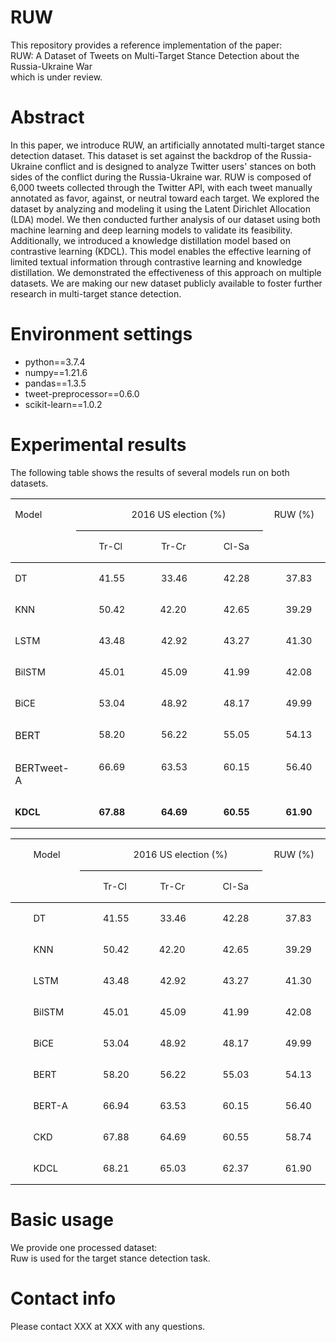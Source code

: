 # RUW
This repository provides a reference implementation of the paper:  
RUW: A Dataset of Tweets on Multi-Target Stance Detection about the Russia-Ukraine War  
which is under review.
# Abstract
In this paper, we introduce RUW, an artificially annotated multi-target stance detection dataset. This dataset is set against the backdrop of the Russia-Ukraine conflict and is designed to analyze Twitter users' stances on both sides of the conflict during the Russia-Ukraine war. RUW is composed of 6,000 tweets collected through the Twitter API, with each tweet manually annotated as favor, against, or neutral toward each target. We explored the dataset by analyzing and modeling it using the Latent Dirichlet Allocation (LDA) model. We then conducted further analysis of our dataset using both machine learning and deep learning models to validate its feasibility. Additionally, we introduced a knowledge distillation model based on contrastive learning (KDCL). This model enables the effective learning of limited textual information through contrastive learning and knowledge distillation. We demonstrated the effectiveness of this approach on multiple datasets. We are making our new dataset publicly available to foster further research in multi-target stance detection.
# Environment settings
- python==3.7.4  
- numpy==1.21.6  
- pandas==1.3.5  
- tweet-preprocessor==0.6.0  
- scikit-learn==1.0.2
# Experimental results
The following table shows the results of several models run on both datasets.  
<table class="MsoTableGrid" border="0" cellspacing="0" cellpadding="0" style="border-collapse:collapse;border:none;mso-yfti-tbllook:1184;mso-padding-alt:
 0cm 5.4pt 0cm 5.4pt;mso-border-insideh:none;mso-border-insidev:none">
 <tbody><tr style="mso-yfti-irow:0;mso-yfti-firstrow:yes">
  <td width="92" rowspan="2" valign="top" style="width:69.1pt;border-top:solid windowtext 1.0pt;
  border-left:none;border-bottom:solid windowtext 1.0pt;border-right:none;
  mso-border-top-alt:solid windowtext .5pt;mso-border-bottom-alt:solid windowtext .5pt;
  padding:0cm 5.4pt 0cm 5.4pt">
  <p class="MsoNormal" style="text-indent:0cm;mso-char-indent-count:0"><a name="_Hlk143418719"><span lang="EN-US" style="font-size:11.0pt;mso-bidi-font-size:
  10.5pt">Model<o:p></o:p></span></a></p>
  </td>
  
  <td width="277" colspan="3" valign="top" style="width:207.4pt;border-top:solid windowtext 1.0pt;
  border-left:none;border-bottom:solid windowtext 1.0pt;border-right:none;
  mso-border-top-alt:solid windowtext .5pt;mso-border-bottom-alt:solid windowtext .5pt;
  padding:0cm 5.4pt 0cm 5.4pt">
  <p class="MsoNormal" align="center" style="text-align:center;text-indent:22.0pt"><span style="mso-bookmark:_Hlk143418719"><span lang="EN-US" style="font-size:11.0pt;
  mso-bidi-font-size:10.5pt">2016 US election (%)<o:p></o:p></span></span></p>
  </td>
  
  <td width="93" valign="top" style="width:69.5pt;border:none;border-top:solid windowtext 1.0pt;
  mso-border-top-alt:solid windowtext .5pt;padding:0cm 5.4pt 0cm 5.4pt">
  <p class="MsoNormal" align="center" style="text-align:center;text-indent:0cm;
  mso-char-indent-count:0"><span style="mso-bookmark:_Hlk143418719"><span lang="EN-US" style="font-size:11.0pt;mso-bidi-font-size:10.5pt">RUW (%)<o:p></o:p></span></span></p>
  </td>
  
 </tr>
 <tr style="mso-yfti-irow:1">
  
  <td width="92" valign="top" style="width:69.1pt;border:none;border-bottom:solid windowtext 1.0pt;
  mso-border-top-alt:solid windowtext .5pt;mso-border-top-alt:solid windowtext .5pt;
  mso-border-bottom-alt:solid windowtext .5pt;padding:0cm 5.4pt 0cm 5.4pt">
  <p class="MsoNormal" style="text-indent:22.0pt"><span style="mso-bookmark:_Hlk143418719"><span lang="EN-US" style="font-size:11.0pt;mso-bidi-font-size:10.5pt">Tr-Cl<o:p></o:p></span></span></p>
  </td>
  
  <td width="92" valign="top" style="width:69.15pt;border-top:solid windowtext 1.0pt;
  border-left:none;border-bottom:solid windowtext 1.0pt;border-right:none;
  mso-border-top-alt:solid windowtext .5pt;mso-border-bottom-alt:solid windowtext .5pt;
  padding:0cm 5.4pt 0cm 5.4pt">
  <p class="MsoNormal" style="text-indent:22.0pt"><span style="mso-bookmark:_Hlk143418719"><span lang="EN-US" style="font-size:11.0pt;mso-bidi-font-size:10.5pt">Tr-Cr<o:p></o:p></span></span></p>
  </td>
  
  <td width="92" valign="top" style="width:69.15pt;border-top:solid windowtext 1.0pt;
  border-left:none;border-bottom:solid windowtext 1.0pt;border-right:none;
  mso-border-top-alt:solid windowtext .5pt;mso-border-bottom-alt:solid windowtext .5pt;
  padding:0cm 5.4pt 0cm 5.4pt">
  <p class="MsoNormal" style="text-indent:22.0pt"><span style="mso-bookmark:_Hlk143418719"><span lang="EN-US" style="font-size:11.0pt;mso-bidi-font-size:10.5pt">Cl-Sa<o:p></o:p></span></span></p>
  </td>
  
  <td width="93" valign="top" style="width:69.5pt;border:none;border-bottom:solid windowtext 1.0pt;
  mso-border-bottom-alt:solid windowtext .5pt;padding:0cm 5.4pt 0cm 5.4pt"><span style="mso-bookmark:_Hlk143418719"></span>
  <p class="MsoNormal" style="text-indent:22.0pt"><span style="mso-bookmark:_Hlk143418719"><span lang="EN-US" style="font-size:11.0pt;mso-bidi-font-size:10.5pt"><o:p>&nbsp;</o:p></span></span></p>
  </td>
  
 </tr>
 <tr style="mso-yfti-irow:2">
  <td width="92" valign="top" style="width:69.1pt;border:none;mso-border-top-alt:
  solid windowtext .5pt;padding:0cm 5.4pt 0cm 5.4pt">
  <p class="MsoNormal" style="text-indent:0cm;mso-char-indent-count:0"><span style="mso-bookmark:_Hlk143418719"><span lang="EN-US" style="font-size:11.0pt;
  mso-bidi-font-size:10.5pt">DT<o:p></o:p></span></span></p>
  </td>
  
  <td width="92" valign="top" style="width:69.1pt;border:none;mso-border-top-alt:
  solid windowtext .5pt;padding:0cm 5.4pt 0cm 5.4pt">
  <p class="MsoNormal" style="text-indent:22.0pt"><span style="mso-bookmark:_Hlk143418719"><span lang="EN-US" style="font-size:11.0pt;mso-bidi-font-size:10.5pt">41.55<o:p></o:p></span></span></p>
  </td>
  
  <td width="92" valign="top" style="width:69.15pt;border:none;mso-border-top-alt:
  solid windowtext .5pt;padding:0cm 5.4pt 0cm 5.4pt">
  <p class="MsoNormal" style="text-indent:22.0pt"><span style="mso-bookmark:_Hlk143418719"><span lang="EN-US" style="font-size:11.0pt;mso-bidi-font-size:10.5pt">33.46<o:p></o:p></span></span></p>
  </td>
  
  <td width="92" valign="top" style="width:69.15pt;border:none;mso-border-top-alt:
  solid windowtext .5pt;padding:0cm 5.4pt 0cm 5.4pt">
  <p class="MsoNormal" style="text-indent:22.0pt"><span style="mso-bookmark:_Hlk143418719"><span lang="EN-US" style="font-size:11.0pt;mso-bidi-font-size:10.5pt">42.28<o:p></o:p></span></span></p>
  </td>
  
  <td width="93" valign="top" style="width:69.5pt;border:none;mso-border-top-alt:
  solid windowtext .5pt;padding:0cm 5.4pt 0cm 5.4pt">
  <p class="MsoNormal" style="text-indent:22.0pt"><span style="mso-bookmark:_Hlk143418719"><span lang="EN-US" style="font-size:11.0pt;mso-bidi-font-size:10.5pt">37.83<o:p></o:p></span></span></p>
  </td>
  
 </tr>
 <tr style="mso-yfti-irow:3">
  <td width="92" valign="top" style="width:69.1pt;padding:0cm 5.4pt 0cm 5.4pt">
  <p class="MsoNormal" style="text-indent:0cm;mso-char-indent-count:0"><span style="mso-bookmark:_Hlk143418719"><span lang="EN-US" style="font-size:11.0pt;
  mso-bidi-font-size:10.5pt">KNN<o:p></o:p></span></span></p>
  </td>
  
  <td width="92" valign="top" style="width:69.1pt;padding:0cm 5.4pt 0cm 5.4pt">
  <p class="MsoNormal" style="text-indent:22.0pt"><span style="mso-bookmark:_Hlk143418719"><span lang="EN-US" style="font-size:11.0pt;mso-bidi-font-size:10.5pt">50.42<o:p></o:p></span></span></p>
  </td>
  
  <td width="92" valign="top" style="width:69.15pt;padding:0cm 5.4pt 0cm 5.4pt">
  <p class="MsoNormal" style="text-indent:20.9pt;mso-char-indent-count:1.9"><span style="mso-bookmark:_Hlk143418719"><span lang="EN-US" style="font-size:11.0pt;
  mso-bidi-font-size:10.5pt">42.20<o:p></o:p></span></span></p>
  </td>
  
  <td width="92" valign="top" style="width:69.15pt;padding:0cm 5.4pt 0cm 5.4pt">
  <p class="MsoNormal" style="text-indent:22.0pt"><span style="mso-bookmark:_Hlk143418719"><span lang="EN-US" style="font-size:11.0pt;mso-bidi-font-size:10.5pt">42.65<o:p></o:p></span></span></p>
  </td>
  
  <td width="93" valign="top" style="width:69.5pt;padding:0cm 5.4pt 0cm 5.4pt">
  <p class="MsoNormal" style="text-indent:22.0pt"><span style="mso-bookmark:_Hlk143418719"><span lang="EN-US" style="font-size:11.0pt;mso-bidi-font-size:10.5pt">39.29<o:p></o:p></span></span></p>
  </td>
  
 </tr>
 <tr style="mso-yfti-irow:4">
  <td width="92" valign="top" style="width:69.1pt;padding:0cm 5.4pt 0cm 5.4pt">
  <p class="MsoNormal" style="text-indent:0cm;mso-char-indent-count:0"><span style="mso-bookmark:_Hlk143418719"><span lang="EN-US" style="font-size:11.0pt;
  mso-bidi-font-size:10.5pt">LSTM<o:p></o:p></span></span></p>
  </td>
  
  <td width="92" valign="top" style="width:69.1pt;padding:0cm 5.4pt 0cm 5.4pt">
  <p class="MsoNormal" style="text-indent:22.0pt"><span style="mso-bookmark:_Hlk143418719"><span lang="EN-US" style="font-size:11.0pt;mso-bidi-font-size:10.5pt">43.48<o:p></o:p></span></span></p>
  </td>
  
  <td width="92" valign="top" style="width:69.15pt;padding:0cm 5.4pt 0cm 5.4pt">
  <p class="MsoNormal" style="text-indent:22.0pt"><span style="mso-bookmark:_Hlk143418719"><span lang="EN-US" style="font-size:11.0pt;mso-bidi-font-size:10.5pt">42.92<o:p></o:p></span></span></p>
  </td>
  
  <td width="92" valign="top" style="width:69.15pt;padding:0cm 5.4pt 0cm 5.4pt">
  <p class="MsoNormal" style="text-indent:22.0pt"><span style="mso-bookmark:_Hlk143418719"><span lang="EN-US" style="font-size:11.0pt;mso-bidi-font-size:10.5pt">43.27<o:p></o:p></span></span></p>
  </td>
  
  <td width="93" valign="top" style="width:69.5pt;padding:0cm 5.4pt 0cm 5.4pt">
  <p class="MsoNormal" style="text-indent:22.0pt"><span style="mso-bookmark:_Hlk143418719"><span lang="EN-US" style="font-size:11.0pt;mso-bidi-font-size:10.5pt">41.30<o:p></o:p></span></span></p>
  </td>
  
 </tr>
 <tr style="mso-yfti-irow:5">
  <td width="92" valign="top" style="width:69.1pt;padding:0cm 5.4pt 0cm 5.4pt">
  <p class="MsoNormal" style="text-indent:0cm;mso-char-indent-count:0"><span style="mso-bookmark:_Hlk143418719"><span class="SpellE"><span lang="EN-US" style="font-size:11.0pt;mso-bidi-font-size:10.5pt">BilSTM</span></span></span><span style="mso-bookmark:_Hlk143418719"><span lang="EN-US" style="font-size:11.0pt;
  mso-bidi-font-size:10.5pt"><o:p></o:p></span></span></p>
  </td>
  
  <td width="92" valign="top" style="width:69.1pt;padding:0cm 5.4pt 0cm 5.4pt">
  <p class="MsoNormal" style="text-indent:22.0pt"><span style="mso-bookmark:_Hlk143418719"><span lang="EN-US" style="font-size:11.0pt;mso-bidi-font-size:10.5pt">45.01<o:p></o:p></span></span></p>
  </td>
  
  <td width="92" valign="top" style="width:69.15pt;padding:0cm 5.4pt 0cm 5.4pt">
  <p class="MsoNormal" style="text-indent:22.0pt"><span style="mso-bookmark:_Hlk143418719"><span lang="EN-US" style="font-size:11.0pt;mso-bidi-font-size:10.5pt">45.09<o:p></o:p></span></span></p>
  </td>
  
  <td width="92" valign="top" style="width:69.15pt;padding:0cm 5.4pt 0cm 5.4pt">
  <p class="MsoNormal" style="text-indent:22.0pt"><span style="mso-bookmark:_Hlk143418719"><span lang="EN-US" style="font-size:11.0pt;mso-bidi-font-size:10.5pt">41.99<o:p></o:p></span></span></p>
  </td>
  
  <td width="93" valign="top" style="width:69.5pt;padding:0cm 5.4pt 0cm 5.4pt">
  <p class="MsoNormal" style="text-indent:22.0pt"><span style="mso-bookmark:_Hlk143418719"><span lang="EN-US" style="font-size:11.0pt;mso-bidi-font-size:10.5pt">42.08<o:p></o:p></span></span></p>
  </td>
  
 </tr>
 <tr style="mso-yfti-irow:6">
  <td width="92" valign="top" style="width:69.1pt;padding:0cm 5.4pt 0cm 5.4pt">
  <p class="MsoNormal" style="text-indent:0cm;mso-char-indent-count:0"><span style="mso-bookmark:_Hlk143418719"><span class="SpellE"><span lang="EN-US" style="font-size:11.0pt;mso-bidi-font-size:10.5pt">BiCE</span></span></span><span style="mso-bookmark:_Hlk143418719"><span lang="EN-US" style="font-size:11.0pt;
  mso-bidi-font-size:10.5pt"><o:p></o:p></span></span></p>
  </td>
  
  <td width="92" valign="top" style="width:69.1pt;padding:0cm 5.4pt 0cm 5.4pt">
  <p class="MsoNormal" style="text-indent:22.0pt"><span style="mso-bookmark:_Hlk143418719"><span lang="EN-US" style="font-size:11.0pt;mso-bidi-font-size:10.5pt">53.04<o:p></o:p></span></span></p>
  </td>
  
  <td width="92" valign="top" style="width:69.15pt;padding:0cm 5.4pt 0cm 5.4pt">
  <p class="MsoNormal" style="text-indent:22.0pt"><span style="mso-bookmark:_Hlk143418719"><span lang="EN-US" style="font-size:11.0pt;mso-bidi-font-size:10.5pt">48.92<o:p></o:p></span></span></p>
  </td>
  
  <td width="92" valign="top" style="width:69.15pt;padding:0cm 5.4pt 0cm 5.4pt">
  <p class="MsoNormal" style="text-indent:22.0pt"><span style="mso-bookmark:_Hlk143418719"><span lang="EN-US" style="font-size:11.0pt;mso-bidi-font-size:10.5pt">48.17<o:p></o:p></span></span></p>
  </td>
  
  <td width="93" valign="top" style="width:69.5pt;padding:0cm 5.4pt 0cm 5.4pt">
  <p class="MsoNormal" style="text-indent:22.0pt"><span style="mso-bookmark:_Hlk143418719"><span lang="EN-US" style="font-size:11.0pt;mso-bidi-font-size:10.5pt">49.99<o:p></o:p></span></span></p>
  </td>
  
 </tr>
 <tr style="mso-yfti-irow:7">
  <td width="92" valign="top" style="width:69.1pt;padding:0cm 5.4pt 0cm 5.4pt">
  <p class="MsoNormal" style="text-indent:0cm;mso-char-indent-count:0"><span style="mso-bookmark:_Hlk143418719"><span lang="EN-US">BERT</span></span><span style="mso-bookmark:_Hlk143418719"><span lang="EN-US" style="font-size:11.0pt;
  mso-bidi-font-size:10.5pt"><o:p></o:p></span></span></p>
  </td>
  
  <td width="92" valign="top" style="width:69.1pt;padding:0cm 5.4pt 0cm 5.4pt">
  <p class="MsoNormal" style="text-indent:22.0pt"><span style="mso-bookmark:_Hlk143418719"><span lang="EN-US" style="font-size:11.0pt;mso-bidi-font-size:10.5pt">58.20<o:p></o:p></span></span></p>
  </td>
  
  <td width="92" valign="top" style="width:69.15pt;padding:0cm 5.4pt 0cm 5.4pt">
  <p class="MsoNormal" style="text-indent:22.0pt"><span style="mso-bookmark:_Hlk143418719"><span lang="EN-US" style="font-size:11.0pt;mso-bidi-font-size:10.5pt">56.22<o:p></o:p></span></span></p>
  </td>
  
  <td width="92" valign="top" style="width:69.15pt;padding:0cm 5.4pt 0cm 5.4pt">
  <p class="MsoNormal" style="text-indent:22.0pt"><span style="mso-bookmark:_Hlk143418719"><span lang="EN-US" style="font-size:11.0pt;mso-bidi-font-size:10.5pt">55.05<o:p></o:p></span></span></p>
  </td>
  
  <td width="93" valign="top" style="width:69.5pt;padding:0cm 5.4pt 0cm 5.4pt">
  <p class="MsoNormal" style="text-indent:22.0pt"><span style="mso-bookmark:_Hlk143418719"><span lang="EN-US" style="font-size:11.0pt;mso-bidi-font-size:10.5pt">54.13<o:p></o:p></span></span></p>
  </td>
  
 </tr>
 <tr style="mso-yfti-irow:8">
  <td width="92" valign="top" style="width:69.1pt;padding:0cm 5.4pt 0cm 5.4pt">
  <p class="MsoNormal" style="text-indent:0cm;mso-char-indent-count:0"><span style="mso-bookmark:_Hlk143418719"><span class="SpellE"><span lang="EN-US">BERTweet</span></span><span lang="EN-US">-A</span></span><span style="mso-bookmark:_Hlk143418719"><span lang="EN-US" style="font-size:11.0pt;mso-bidi-font-size:10.5pt"><o:p></o:p></span></span></p>
  </td>
  
  <td width="92" valign="top" style="width:69.1pt;padding:0cm 5.4pt 0cm 5.4pt">
  <p class="MsoNormal" style="text-indent:22.0pt"><span style="mso-bookmark:_Hlk143418719"><span lang="EN-US" style="font-size:11.0pt;mso-bidi-font-size:10.5pt">66.69<o:p></o:p></span></span></p>
  </td>
  
  <td width="92" valign="top" style="width:69.15pt;padding:0cm 5.4pt 0cm 5.4pt">
  <p class="MsoNormal" style="text-indent:22.0pt"><span style="mso-bookmark:_Hlk143418719"><span lang="EN-US" style="font-size:11.0pt;mso-bidi-font-size:10.5pt">63.53<o:p></o:p></span></span></p>
  </td>
  
  <td width="92" valign="top" style="width:69.15pt;padding:0cm 5.4pt 0cm 5.4pt">
  <p class="MsoNormal" style="text-indent:22.0pt"><span style="mso-bookmark:_Hlk143418719"><span lang="EN-US" style="font-size:11.0pt;mso-bidi-font-size:10.5pt">60.15<o:p></o:p></span></span></p>
  </td>
  
  <td width="93" valign="top" style="width:69.5pt;padding:0cm 5.4pt 0cm 5.4pt">
  <p class="MsoNormal" style="text-indent:22.0pt"><span style="mso-bookmark:_Hlk143418719"><span lang="EN-US" style="font-size:11.0pt;mso-bidi-font-size:10.5pt">56.40<o:p></o:p></span></span></p>
  </td>
  
 </tr>
 <tr style="mso-yfti-irow:9;mso-yfti-lastrow:yes">
  <td width="92" valign="top" style="width:69.1pt;border:none;border-bottom:solid windowtext 1.0pt;
  mso-border-bottom-alt:solid windowtext .5pt;padding:0cm 5.4pt 0cm 5.4pt">
  <p class="MsoNormal" style="text-indent:0cm;mso-char-indent-count:0"><span style="mso-bookmark:_Hlk143418719"><b><span lang="EN-US" style="font-size:11.0pt;
  mso-bidi-font-size:10.5pt">KDCL<o:p></o:p></span></b></span></p>
  </td>
  
  <td width="92" valign="top" style="width:69.1pt;border:none;border-bottom:solid windowtext 1.0pt;
  mso-border-bottom-alt:solid windowtext .5pt;padding:0cm 5.4pt 0cm 5.4pt">
  <p class="MsoNormal" style="text-indent:22.1pt"><span style="mso-bookmark:_Hlk143418719"><b><span lang="EN-US" style="font-size:11.0pt;mso-bidi-font-size:10.5pt">67.88<o:p></o:p></span></b></span></p>
  </td>
  
  <td width="92" valign="top" style="width:69.15pt;border:none;border-bottom:solid windowtext 1.0pt;
  mso-border-bottom-alt:solid windowtext .5pt;padding:0cm 5.4pt 0cm 5.4pt">
  <p class="MsoNormal" style="text-indent:22.1pt"><span style="mso-bookmark:_Hlk143418719"><b><span lang="EN-US" style="font-size:11.0pt;mso-bidi-font-size:10.5pt">64.69<o:p></o:p></span></b></span></p>
  </td>
  
  <td width="92" valign="top" style="width:69.15pt;border:none;border-bottom:solid windowtext 1.0pt;
  mso-border-bottom-alt:solid windowtext .5pt;padding:0cm 5.4pt 0cm 5.4pt">
  <p class="MsoNormal" style="text-indent:22.1pt"><span style="mso-bookmark:_Hlk143418719"><b><span lang="EN-US" style="font-size:11.0pt;mso-bidi-font-size:10.5pt">60.55<o:p></o:p></span></b></span></p>
  </td>
  
  <td width="93" valign="top" style="width:69.5pt;border:none;border-bottom:solid windowtext 1.0pt;
  mso-border-bottom-alt:solid windowtext .5pt;padding:0cm 5.4pt 0cm 5.4pt">
  <p class="MsoNormal" style="text-indent:22.1pt"><span style="mso-bookmark:_Hlk143418719"><b><span lang="EN-US" style="font-size:11.0pt;mso-bidi-font-size:10.5pt">61.90<o:p></o:p></span></b></span></p>
  </td>
  
 </tr>
</tbody></table>


<table class=MsoTableGrid border=0 cellspacing=0 cellpadding=0
 style='border-collapse:collapse;border:none;mso-yfti-tbllook:1184;mso-padding-alt:
 0cm 5.4pt 0cm 5.4pt;mso-border-insideh:none;mso-border-insidev:none'>
 <tr style='mso-yfti-irow:0;mso-yfti-firstrow:yes'>
  <td width=105 rowspan=2 valign=top style='width:78.75pt;border-top:solid windowtext 1.0pt;
  border-left:none;border-bottom:solid windowtext 1.0pt;border-right:none;
  mso-border-top-alt:solid windowtext .5pt;mso-border-bottom-alt:solid windowtext .5pt;
  padding:0cm 5.4pt 0cm 5.4pt'>
  <p class=MsoNormal style='text-indent:22.0pt'><a name="_Hlk143418719"><span
  lang=EN-US style='font-size:11.0pt;mso-bidi-font-size:10.5pt'>Model<o:p></o:p></span></a></p>
  </td>
  <span style='mso-bookmark:_Hlk143418719'></span>
  <td width=264 colspan=3 valign=top style='width:197.75pt;border-top:solid windowtext 1.0pt;
  border-left:none;border-bottom:solid windowtext 1.0pt;border-right:none;
  mso-border-top-alt:solid windowtext .5pt;mso-border-bottom-alt:solid windowtext .5pt;
  padding:0cm 5.4pt 0cm 5.4pt'>
  <p class=MsoNormal align=center style='text-align:center;text-indent:22.0pt'><span
  style='mso-bookmark:_Hlk143418719'><span lang=EN-US style='font-size:11.0pt;
  mso-bidi-font-size:10.5pt'>2016 US election (%)<o:p></o:p></span></span></p>
  </td>
  <span style='mso-bookmark:_Hlk143418719'></span>
  <td width=93 valign=top style='width:69.5pt;border:none;border-top:solid windowtext 1.0pt;
  mso-border-top-alt:solid windowtext .5pt;padding:0cm 5.4pt 0cm 5.4pt'>
  <p class=MsoNormal align=center style='text-align:center;text-indent:0cm;
  mso-char-indent-count:0'><span style='mso-bookmark:_Hlk143418719'><span
  lang=EN-US style='font-size:11.0pt;mso-bidi-font-size:10.5pt'>RUW (%)<o:p></o:p></span></span></p>
  </td>
  <span style='mso-bookmark:_Hlk143418719'></span>
 </tr>
 <tr style='mso-yfti-irow:1'>
  <span style='mso-bookmark:_Hlk143418719'></span>
  <td width=79 valign=top style='width:59.45pt;border:none;border-bottom:solid windowtext 1.0pt;
  mso-border-top-alt:solid windowtext .5pt;mso-border-top-alt:solid windowtext .5pt;
  mso-border-bottom-alt:solid windowtext .5pt;padding:0cm 5.4pt 0cm 5.4pt'>
  <p class=MsoNormal style='text-indent:22.0pt'><span style='mso-bookmark:_Hlk143418719'><span
  lang=EN-US style='font-size:11.0pt;mso-bidi-font-size:10.5pt'>Tr-Cl<o:p></o:p></span></span></p>
  </td>
  <span style='mso-bookmark:_Hlk143418719'></span>
  <td width=92 valign=top style='width:69.15pt;border-top:solid windowtext 1.0pt;
  border-left:none;border-bottom:solid windowtext 1.0pt;border-right:none;
  mso-border-top-alt:solid windowtext .5pt;mso-border-bottom-alt:solid windowtext .5pt;
  padding:0cm 5.4pt 0cm 5.4pt'>
  <p class=MsoNormal style='text-indent:22.0pt'><span style='mso-bookmark:_Hlk143418719'><span
  lang=EN-US style='font-size:11.0pt;mso-bidi-font-size:10.5pt'>Tr-Cr<o:p></o:p></span></span></p>
  </td>
  <span style='mso-bookmark:_Hlk143418719'></span>
  <td width=92 valign=top style='width:69.15pt;border-top:solid windowtext 1.0pt;
  border-left:none;border-bottom:solid windowtext 1.0pt;border-right:none;
  mso-border-top-alt:solid windowtext .5pt;mso-border-bottom-alt:solid windowtext .5pt;
  padding:0cm 5.4pt 0cm 5.4pt'>
  <p class=MsoNormal style='text-indent:22.0pt'><span style='mso-bookmark:_Hlk143418719'><span
  lang=EN-US style='font-size:11.0pt;mso-bidi-font-size:10.5pt'>Cl-Sa<o:p></o:p></span></span></p>
  </td>
  <span style='mso-bookmark:_Hlk143418719'></span>
  <td width=93 valign=top style='width:69.5pt;border:none;border-bottom:solid windowtext 1.0pt;
  mso-border-bottom-alt:solid windowtext .5pt;padding:0cm 5.4pt 0cm 5.4pt'><span
  style='mso-bookmark:_Hlk143418719'></span>
  <p class=MsoNormal style='text-indent:22.0pt'><span style='mso-bookmark:_Hlk143418719'><span
  lang=EN-US style='font-size:11.0pt;mso-bidi-font-size:10.5pt'><o:p>&nbsp;</o:p></span></span></p>
  </td>
  <span style='mso-bookmark:_Hlk143418719'></span>
 </tr>
 <tr style='mso-yfti-irow:2'>
  <td width=105 valign=top style='width:78.75pt;border:none;mso-border-top-alt:
  solid windowtext .5pt;padding:0cm 5.4pt 0cm 5.4pt'>
  <p class=MsoNormal style='text-indent:22.0pt'><span style='mso-bookmark:_Hlk143418719'><span
  lang=EN-US style='font-size:11.0pt;mso-bidi-font-size:10.5pt'>DT<o:p></o:p></span></span></p>
  </td>
  <span style='mso-bookmark:_Hlk143418719'></span>
  <td width=79 valign=top style='width:59.45pt;border:none;mso-border-top-alt:
  solid windowtext .5pt;padding:0cm 5.4pt 0cm 5.4pt'>
  <p class=MsoNormal style='text-indent:22.0pt'><span style='mso-bookmark:_Hlk143418719'><span
  lang=EN-US style='font-size:11.0pt;mso-bidi-font-size:10.5pt'>41.55<o:p></o:p></span></span></p>
  </td>
  <span style='mso-bookmark:_Hlk143418719'></span>
  <td width=92 valign=top style='width:69.15pt;border:none;mso-border-top-alt:
  solid windowtext .5pt;padding:0cm 5.4pt 0cm 5.4pt'>
  <p class=MsoNormal style='text-indent:22.0pt'><span style='mso-bookmark:_Hlk143418719'><span
  lang=EN-US style='font-size:11.0pt;mso-bidi-font-size:10.5pt'>33.46<o:p></o:p></span></span></p>
  </td>
  <span style='mso-bookmark:_Hlk143418719'></span>
  <td width=92 valign=top style='width:69.15pt;border:none;mso-border-top-alt:
  solid windowtext .5pt;padding:0cm 5.4pt 0cm 5.4pt'>
  <p class=MsoNormal style='text-indent:22.0pt'><span style='mso-bookmark:_Hlk143418719'><span
  lang=EN-US style='font-size:11.0pt;mso-bidi-font-size:10.5pt'>42.28<o:p></o:p></span></span></p>
  </td>
  <span style='mso-bookmark:_Hlk143418719'></span>
  <td width=93 valign=top style='width:69.5pt;border:none;mso-border-top-alt:
  solid windowtext .5pt;padding:0cm 5.4pt 0cm 5.4pt'>
  <p class=MsoNormal style='text-indent:22.0pt'><span style='mso-bookmark:_Hlk143418719'><span
  lang=EN-US style='font-size:11.0pt;mso-bidi-font-size:10.5pt'>37.83<o:p></o:p></span></span></p>
  </td>
  <span style='mso-bookmark:_Hlk143418719'></span>
 </tr>
 <tr style='mso-yfti-irow:3'>
  <td width=105 valign=top style='width:78.75pt;padding:0cm 5.4pt 0cm 5.4pt'>
  <p class=MsoNormal style='text-indent:22.0pt'><span style='mso-bookmark:_Hlk143418719'><span
  lang=EN-US style='font-size:11.0pt;mso-bidi-font-size:10.5pt'>KNN<o:p></o:p></span></span></p>
  </td>
  <span style='mso-bookmark:_Hlk143418719'></span>
  <td width=79 valign=top style='width:59.45pt;padding:0cm 5.4pt 0cm 5.4pt'>
  <p class=MsoNormal style='text-indent:22.0pt'><span style='mso-bookmark:_Hlk143418719'><span
  lang=EN-US style='font-size:11.0pt;mso-bidi-font-size:10.5pt'>50.42<o:p></o:p></span></span></p>
  </td>
  <span style='mso-bookmark:_Hlk143418719'></span>
  <td width=92 valign=top style='width:69.15pt;padding:0cm 5.4pt 0cm 5.4pt'>
  <p class=MsoNormal style='text-indent:20.9pt;mso-char-indent-count:1.9'><span
  style='mso-bookmark:_Hlk143418719'><span lang=EN-US style='font-size:11.0pt;
  mso-bidi-font-size:10.5pt'>42.20<o:p></o:p></span></span></p>
  </td>
  <span style='mso-bookmark:_Hlk143418719'></span>
  <td width=92 valign=top style='width:69.15pt;padding:0cm 5.4pt 0cm 5.4pt'>
  <p class=MsoNormal style='text-indent:22.0pt'><span style='mso-bookmark:_Hlk143418719'><span
  lang=EN-US style='font-size:11.0pt;mso-bidi-font-size:10.5pt'>42.65<o:p></o:p></span></span></p>
  </td>
  <span style='mso-bookmark:_Hlk143418719'></span>
  <td width=93 valign=top style='width:69.5pt;padding:0cm 5.4pt 0cm 5.4pt'>
  <p class=MsoNormal style='text-indent:22.0pt'><span style='mso-bookmark:_Hlk143418719'><span
  lang=EN-US style='font-size:11.0pt;mso-bidi-font-size:10.5pt'>39.29<o:p></o:p></span></span></p>
  </td>
  <span style='mso-bookmark:_Hlk143418719'></span>
 </tr>
 <tr style='mso-yfti-irow:4'>
  <td width=105 valign=top style='width:78.75pt;padding:0cm 5.4pt 0cm 5.4pt'>
  <p class=MsoNormal style='text-indent:22.0pt'><span style='mso-bookmark:_Hlk143418719'><span
  lang=EN-US style='font-size:11.0pt;mso-bidi-font-size:10.5pt'>LSTM<o:p></o:p></span></span></p>
  </td>
  <span style='mso-bookmark:_Hlk143418719'></span>
  <td width=79 valign=top style='width:59.45pt;padding:0cm 5.4pt 0cm 5.4pt'>
  <p class=MsoNormal style='text-indent:22.0pt'><span style='mso-bookmark:_Hlk143418719'><span
  lang=EN-US style='font-size:11.0pt;mso-bidi-font-size:10.5pt'>43.48<o:p></o:p></span></span></p>
  </td>
  <span style='mso-bookmark:_Hlk143418719'></span>
  <td width=92 valign=top style='width:69.15pt;padding:0cm 5.4pt 0cm 5.4pt'>
  <p class=MsoNormal style='text-indent:22.0pt'><span style='mso-bookmark:_Hlk143418719'><span
  lang=EN-US style='font-size:11.0pt;mso-bidi-font-size:10.5pt'>42.92<o:p></o:p></span></span></p>
  </td>
  <span style='mso-bookmark:_Hlk143418719'></span>
  <td width=92 valign=top style='width:69.15pt;padding:0cm 5.4pt 0cm 5.4pt'>
  <p class=MsoNormal style='text-indent:22.0pt'><span style='mso-bookmark:_Hlk143418719'><span
  lang=EN-US style='font-size:11.0pt;mso-bidi-font-size:10.5pt'>43.27<o:p></o:p></span></span></p>
  </td>
  <span style='mso-bookmark:_Hlk143418719'></span>
  <td width=93 valign=top style='width:69.5pt;padding:0cm 5.4pt 0cm 5.4pt'>
  <p class=MsoNormal style='text-indent:22.0pt'><span style='mso-bookmark:_Hlk143418719'><span
  lang=EN-US style='font-size:11.0pt;mso-bidi-font-size:10.5pt'>41.30<o:p></o:p></span></span></p>
  </td>
  <span style='mso-bookmark:_Hlk143418719'></span>
 </tr>
 <tr style='mso-yfti-irow:5'>
  <td width=105 valign=top style='width:78.75pt;padding:0cm 5.4pt 0cm 5.4pt'>
  <p class=MsoNormal style='text-indent:22.0pt'><span style='mso-bookmark:_Hlk143418719'><span
  class=SpellE><span lang=EN-US style='font-size:11.0pt;mso-bidi-font-size:
  10.5pt'>BilSTM</span></span></span><span style='mso-bookmark:_Hlk143418719'><span
  lang=EN-US style='font-size:11.0pt;mso-bidi-font-size:10.5pt'><o:p></o:p></span></span></p>
  </td>
  <span style='mso-bookmark:_Hlk143418719'></span>
  <td width=79 valign=top style='width:59.45pt;padding:0cm 5.4pt 0cm 5.4pt'>
  <p class=MsoNormal style='text-indent:22.0pt'><span style='mso-bookmark:_Hlk143418719'><span
  lang=EN-US style='font-size:11.0pt;mso-bidi-font-size:10.5pt'>45.01<o:p></o:p></span></span></p>
  </td>
  <span style='mso-bookmark:_Hlk143418719'></span>
  <td width=92 valign=top style='width:69.15pt;padding:0cm 5.4pt 0cm 5.4pt'>
  <p class=MsoNormal style='text-indent:22.0pt'><span style='mso-bookmark:_Hlk143418719'><span
  lang=EN-US style='font-size:11.0pt;mso-bidi-font-size:10.5pt'>45.09<o:p></o:p></span></span></p>
  </td>
  <span style='mso-bookmark:_Hlk143418719'></span>
  <td width=92 valign=top style='width:69.15pt;padding:0cm 5.4pt 0cm 5.4pt'>
  <p class=MsoNormal style='text-indent:22.0pt'><span style='mso-bookmark:_Hlk143418719'><span
  lang=EN-US style='font-size:11.0pt;mso-bidi-font-size:10.5pt'>41.99<o:p></o:p></span></span></p>
  </td>
  <span style='mso-bookmark:_Hlk143418719'></span>
  <td width=93 valign=top style='width:69.5pt;padding:0cm 5.4pt 0cm 5.4pt'>
  <p class=MsoNormal style='text-indent:22.0pt'><span style='mso-bookmark:_Hlk143418719'><span
  lang=EN-US style='font-size:11.0pt;mso-bidi-font-size:10.5pt'>42.08<o:p></o:p></span></span></p>
  </td>
  <span style='mso-bookmark:_Hlk143418719'></span>
 </tr>
 <tr style='mso-yfti-irow:6'>
  <td width=105 valign=top style='width:78.75pt;padding:0cm 5.4pt 0cm 5.4pt'>
  <p class=MsoNormal style='text-indent:22.0pt'><span style='mso-bookmark:_Hlk143418719'><span
  class=SpellE><span lang=EN-US style='font-size:11.0pt;mso-bidi-font-size:
  10.5pt'>BiCE</span></span></span><span style='mso-bookmark:_Hlk143418719'><span
  lang=EN-US style='font-size:11.0pt;mso-bidi-font-size:10.5pt'><o:p></o:p></span></span></p>
  </td>
  <span style='mso-bookmark:_Hlk143418719'></span>
  <td width=79 valign=top style='width:59.45pt;padding:0cm 5.4pt 0cm 5.4pt'>
  <p class=MsoNormal style='text-indent:22.0pt'><span style='mso-bookmark:_Hlk143418719'><span
  lang=EN-US style='font-size:11.0pt;mso-bidi-font-size:10.5pt'>53.04<o:p></o:p></span></span></p>
  </td>
  <span style='mso-bookmark:_Hlk143418719'></span>
  <td width=92 valign=top style='width:69.15pt;padding:0cm 5.4pt 0cm 5.4pt'>
  <p class=MsoNormal style='text-indent:22.0pt'><span style='mso-bookmark:_Hlk143418719'><span
  lang=EN-US style='font-size:11.0pt;mso-bidi-font-size:10.5pt'>48.92<o:p></o:p></span></span></p>
  </td>
  <span style='mso-bookmark:_Hlk143418719'></span>
  <td width=92 valign=top style='width:69.15pt;padding:0cm 5.4pt 0cm 5.4pt'>
  <p class=MsoNormal style='text-indent:22.0pt'><span style='mso-bookmark:_Hlk143418719'><span
  lang=EN-US style='font-size:11.0pt;mso-bidi-font-size:10.5pt'>48.17<o:p></o:p></span></span></p>
  </td>
  <span style='mso-bookmark:_Hlk143418719'></span>
  <td width=93 valign=top style='width:69.5pt;padding:0cm 5.4pt 0cm 5.4pt'>
  <p class=MsoNormal style='text-indent:22.0pt'><span style='mso-bookmark:_Hlk143418719'><span
  lang=EN-US style='font-size:11.0pt;mso-bidi-font-size:10.5pt'>49.99<o:p></o:p></span></span></p>
  </td>
  <span style='mso-bookmark:_Hlk143418719'></span>
 </tr>
 <tr style='mso-yfti-irow:7'>
  <td width=105 valign=top style='width:78.75pt;padding:0cm 5.4pt 0cm 5.4pt'>
  <p class=MsoNormal style='text-indent:22.0pt'><span style='mso-bookmark:_Hlk143418719'><span
  lang=EN-US style='font-size:11.0pt;mso-bidi-font-size:10.5pt'>BERT<o:p></o:p></span></span></p>
  </td>
  <span style='mso-bookmark:_Hlk143418719'></span>
  <td width=79 valign=top style='width:59.45pt;padding:0cm 5.4pt 0cm 5.4pt'>
  <p class=MsoNormal style='text-indent:22.0pt'><span style='mso-bookmark:_Hlk143418719'><span
  lang=EN-US style='font-size:11.0pt;mso-bidi-font-size:10.5pt'>58.20<o:p></o:p></span></span></p>
  </td>
  <span style='mso-bookmark:_Hlk143418719'></span>
  <td width=92 valign=top style='width:69.15pt;padding:0cm 5.4pt 0cm 5.4pt'>
  <p class=MsoNormal style='text-indent:22.0pt'><span style='mso-bookmark:_Hlk143418719'><span
  lang=EN-US style='font-size:11.0pt;mso-bidi-font-size:10.5pt'>56.22<o:p></o:p></span></span></p>
  </td>
  <span style='mso-bookmark:_Hlk143418719'></span>
  <td width=92 valign=top style='width:69.15pt;padding:0cm 5.4pt 0cm 5.4pt'>
  <p class=MsoNormal style='text-indent:22.0pt'><span style='mso-bookmark:_Hlk143418719'><span
  lang=EN-US style='font-size:11.0pt;mso-bidi-font-size:10.5pt'>55.03<o:p></o:p></span></span></p>
  </td>
  <span style='mso-bookmark:_Hlk143418719'></span>
  <td width=93 valign=top style='width:69.5pt;padding:0cm 5.4pt 0cm 5.4pt'>
  <p class=MsoNormal style='text-indent:22.0pt'><span style='mso-bookmark:_Hlk143418719'><span
  lang=EN-US style='font-size:11.0pt;mso-bidi-font-size:10.5pt'>54.13<o:p></o:p></span></span></p>
  </td>
  <span style='mso-bookmark:_Hlk143418719'></span>
 </tr>
 <tr style='mso-yfti-irow:8'>
  <td width=105 valign=top style='width:78.75pt;padding:0cm 5.4pt 0cm 5.4pt'>
  <p class=MsoNormal style='text-indent:22.0pt'><span style='mso-bookmark:_Hlk143418719'><span
  lang=EN-US style='font-size:11.0pt;mso-bidi-font-size:10.5pt'>BERT-A<o:p></o:p></span></span></p>
  </td>
  <span style='mso-bookmark:_Hlk143418719'></span>
  <td width=79 valign=top style='width:59.45pt;padding:0cm 5.4pt 0cm 5.4pt'>
  <p class=MsoNormal style='text-indent:22.0pt'><span style='mso-bookmark:_Hlk143418719'><span
  lang=EN-US style='font-size:11.0pt;mso-bidi-font-size:10.5pt'>66.94<o:p></o:p></span></span></p>
  </td>
  <span style='mso-bookmark:_Hlk143418719'></span>
  <td width=92 valign=top style='width:69.15pt;padding:0cm 5.4pt 0cm 5.4pt'>
  <p class=MsoNormal style='text-indent:22.0pt'><span style='mso-bookmark:_Hlk143418719'><span
  lang=EN-US style='font-size:11.0pt;mso-bidi-font-size:10.5pt'>63.53<o:p></o:p></span></span></p>
  </td>
  <span style='mso-bookmark:_Hlk143418719'></span>
  <td width=92 valign=top style='width:69.15pt;padding:0cm 5.4pt 0cm 5.4pt'>
  <p class=MsoNormal style='text-indent:22.0pt'><span style='mso-bookmark:_Hlk143418719'><span
  lang=EN-US style='font-size:11.0pt;mso-bidi-font-size:10.5pt'>60.15<o:p></o:p></span></span></p>
  </td>
  <span style='mso-bookmark:_Hlk143418719'></span>
  <td width=93 valign=top style='width:69.5pt;padding:0cm 5.4pt 0cm 5.4pt'>
  <p class=MsoNormal style='text-indent:22.0pt'><span style='mso-bookmark:_Hlk143418719'><span
  lang=EN-US style='font-size:11.0pt;mso-bidi-font-size:10.5pt'>56.40<o:p></o:p></span></span></p>
  </td>
  <span style='mso-bookmark:_Hlk143418719'></span>
 </tr>
 <tr style='mso-yfti-irow:9'>
  <td width=105 valign=top style='width:78.75pt;padding:0cm 5.4pt 0cm 5.4pt'>
  <p class=MsoNormal style='text-indent:22.0pt'><span style='mso-bookmark:_Hlk143418719'><span
  lang=EN-US style='font-size:11.0pt;mso-bidi-font-size:10.5pt'>CKD<o:p></o:p></span></span></p>
  </td>
  <span style='mso-bookmark:_Hlk143418719'></span>
  <td width=79 valign=top style='width:59.45pt;padding:0cm 5.4pt 0cm 5.4pt'>
  <p class=MsoNormal style='text-indent:22.0pt'><span style='mso-bookmark:_Hlk143418719'><span
  lang=EN-US style='font-size:11.0pt;mso-bidi-font-size:10.5pt'>67.88<o:p></o:p></span></span></p>
  </td>
  <span style='mso-bookmark:_Hlk143418719'></span>
  <td width=92 valign=top style='width:69.15pt;padding:0cm 5.4pt 0cm 5.4pt'>
  <p class=MsoNormal style='text-indent:22.0pt'><span style='mso-bookmark:_Hlk143418719'><span
  lang=EN-US style='font-size:11.0pt;mso-bidi-font-size:10.5pt'>64.69<o:p></o:p></span></span></p>
  </td>
  <span style='mso-bookmark:_Hlk143418719'></span>
  <td width=92 valign=top style='width:69.15pt;padding:0cm 5.4pt 0cm 5.4pt'>
  <p class=MsoNormal style='text-indent:22.0pt'><span style='mso-bookmark:_Hlk143418719'><span
  lang=EN-US style='font-size:11.0pt;mso-bidi-font-size:10.5pt'>60.55<o:p></o:p></span></span></p>
  </td>
  <span style='mso-bookmark:_Hlk143418719'></span>
  <td width=93 valign=top style='width:69.5pt;padding:0cm 5.4pt 0cm 5.4pt'>
  <p class=MsoNormal style='text-indent:22.0pt'><span style='mso-bookmark:_Hlk143418719'><span
  lang=EN-US style='font-size:11.0pt;mso-bidi-font-size:10.5pt'>58.74<o:p></o:p></span></span></p>
  </td>
  <span style='mso-bookmark:_Hlk143418719'></span>
 </tr>
 <tr style='mso-yfti-irow:10;mso-yfti-lastrow:yes'>
  <td width=105 valign=top style='width:78.75pt;border:none;border-bottom:solid windowtext 1.0pt;
  mso-border-bottom-alt:solid windowtext .5pt;padding:0cm 5.4pt 0cm 5.4pt'>
  <p class=MsoNormal style='text-indent:22.0pt'><span style='mso-bookmark:_Hlk143418719'><span
  lang=EN-US style='font-size:11.0pt;mso-bidi-font-size:10.5pt'>KDCL<o:p></o:p></span></span></p>
  </td>
  <span style='mso-bookmark:_Hlk143418719'></span>
  <td width=79 valign=top style='width:59.45pt;border:none;border-bottom:solid windowtext 1.0pt;
  mso-border-bottom-alt:solid windowtext .5pt;padding:0cm 5.4pt 0cm 5.4pt'>
  <p class=MsoNormal style='text-indent:22.0pt'><span style='mso-bookmark:_Hlk143418719'><span
  lang=EN-US style='font-size:11.0pt;mso-bidi-font-size:10.5pt'>68.21<o:p></o:p></span></span></p>
  </td>
  <span style='mso-bookmark:_Hlk143418719'></span>
  <td width=92 valign=top style='width:69.15pt;border:none;border-bottom:solid windowtext 1.0pt;
  mso-border-bottom-alt:solid windowtext .5pt;padding:0cm 5.4pt 0cm 5.4pt'>
  <p class=MsoNormal style='text-indent:22.0pt'><span style='mso-bookmark:_Hlk143418719'><span
  lang=EN-US style='font-size:11.0pt;mso-bidi-font-size:10.5pt'>65.03<o:p></o:p></span></span></p>
  </td>
  <span style='mso-bookmark:_Hlk143418719'></span>
  <td width=92 valign=top style='width:69.15pt;border:none;border-bottom:solid windowtext 1.0pt;
  mso-border-bottom-alt:solid windowtext .5pt;padding:0cm 5.4pt 0cm 5.4pt'>
  <p class=MsoNormal style='text-indent:22.0pt'><span style='mso-bookmark:_Hlk143418719'><span
  lang=EN-US style='font-size:11.0pt;mso-bidi-font-size:10.5pt'>62.37<o:p></o:p></span></span></p>
  </td>
  <span style='mso-bookmark:_Hlk143418719'></span>
  <td width=93 valign=top style='width:69.5pt;border:none;border-bottom:solid windowtext 1.0pt;
  mso-border-bottom-alt:solid windowtext .5pt;padding:0cm 5.4pt 0cm 5.4pt'>
  <p class=MsoNormal style='text-indent:22.0pt'><span style='mso-bookmark:_Hlk143418719'><span
  lang=EN-US style='font-size:11.0pt;mso-bidi-font-size:10.5pt'>61.90<o:p></o:p></span></span></p>
  </td>
  <span style='mso-bookmark:_Hlk143418719'></span>
 </tr>
</table>

# Basic usage
We provide one processed dataset:   
Ruw is used for the target stance detection task.
# Contact info
Please contact XXX at XXX with any questions.
